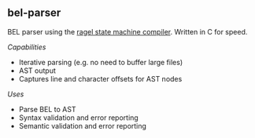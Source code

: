 bel-parser
----------

BEL parser using the [ragel state machine compiler](http://www.colm.net/open-source/ragel/). Written in C for speed.

*Capabilities*
- Iterative parsing (e.g. no need to buffer large files)
- AST output
- Captures line and character offsets for AST nodes

*Uses*
- Parse BEL to AST
- Syntax validation and error reporting
- Semantic validation and error reporting

